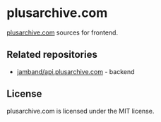 # plusarchive.com

[plusarchive.com](https://plusarchive.com) sources for frontend.

## Related repositories

- [jamband/api.plusarchive.com](https://github.com/jamband/api.plusarchive.com) - backend

## License

plusarchive.com is licensed under the MIT license.
